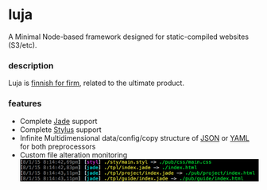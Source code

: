 
# luja

A Minimal Node-based framework designed for static-compiled websites (S3/etc).

### description

Luja is [finnish for firm](https://translate.google.com/?ie=UTF-8&hl=en&client=tw-ob#auto/en/luja), related to the ultimate product.

### features

* Complete [Jade](https://github.com/jadejs/jade) support
* Complete [Stylus](https://github.com/stylus/stylus) support
* Infinite Multidimensional data/config/copy structure of [JSON](http://json.org/) or [YAML](http://www.yaml.org/) for both preprocessors
* Custom file alteration monitoring
![monitoring](pub/img/monitor.png)

